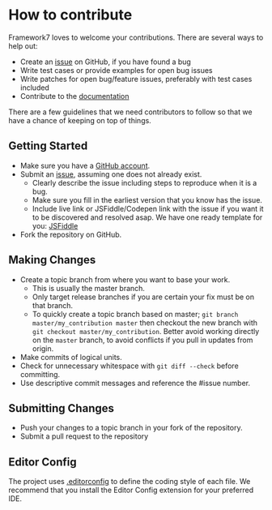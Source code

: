 # How to contribute

Framework7 loves to welcome your contributions. There are several ways to help out:

* Create an [issue](https://github.com/framework7io/framework7/issues) on GitHub, if you have found a bug
* Write test cases or provide examples for open bug issues
* Write patches for open bug/feature issues, preferably with test cases included
* Contribute to the [documentation](https://github.com/framework7io/framework7-website)

There are a few guidelines that we need contributors to follow so that we have a
chance of keeping on top of things.


## Getting Started

* Make sure you have a [GitHub account](https://github.com/signup/free).
* Submit an [issue](https://github.com/framework7io/framework7/issues), assuming one does not already exist.
  * Clearly describe the issue including steps to reproduce when it is a bug.
  * Make sure you fill in the earliest version that you know has the issue.
  * Include live link or JSFiddle/Codepen link with the issue if you want it to be discovered and resolved asap. We have one ready template for you: [JSFiddle](https://jsfiddle.net/nolimits4web/o2ejupu1/)
* Fork the repository on GitHub.

## Making Changes

* Create a topic branch from where you want to base your work.
  * This is usually the master branch.
  * Only target release branches if you are certain your fix must be on that
    branch.
  * To quickly create a topic branch based on master; `git branch
    master/my_contribution master` then checkout the new branch with `git
    checkout master/my_contribution`. Better avoid working directly on the
    `master` branch, to avoid conflicts if you pull in updates from origin.
* Make commits of logical units.
* Check for unnecessary whitespace with `git diff --check` before committing.
* Use descriptive commit messages and reference the #issue number.

## Submitting Changes

* Push your changes to a topic branch in your fork of the repository.
* Submit a pull request to the repository

## Editor Config

The project uses [.editorconfig](http://editorconfig.org/) to define the coding style of each file. We recommend that you install the Editor Config extension for your preferred IDE.
